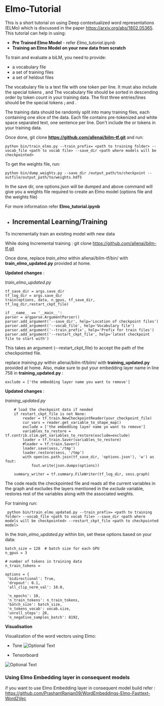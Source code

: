 # Elmo-Tutorial

This is a short tutorial on using Deep contextualized word representations (ELMo) which is discussed in the paper https://arxiv.org/abs/1802.05365.
This tutorial can help in using:

* **Pre Trained Elmo Model**  - refer _Elmo_tutorial.ipynb_ <br>
* **Training an Elmo Model on your new data from scratch** <br>

To train and evaluate a biLM, you need to provide:
   * a vocabulary file 
   * a set of training files 
   * a set of heldout files 

The vocabulary file is a text file with one token per line. It must also include the special tokens , and
The vocabulary file should be sorted in descending order by token count in your training data. The first three entries/lines should be the special tokens <S>,</S> and <UNK>.

The training data should be randomly split into many training files, each containing one slice of the data. Each file contains pre-tokenized and white space separated text, one sentence per line. Don't include the or tokens in your training data.

Once done, git clone **https://github.com/allenai/bilm-tf.git**
and run:

    python bin/train_elmo.py --train_prefix= <path to training folder> --vocab_file <path to vocab file> --save_dir <path where models will be checkpointed>

To get the weights file, 
run:

    python bin/dump_weights.py --save_dir /output_path/to/checkpoint --outfile/output_path/to/weights.hdf5

In the save dir, one options.json will be dumped and above command will give you a weights file required to create an Elmo model (options file and the weights file)

For more information refer **Elmo_tutorial.ipynb**


* ## Incremental Learning/Training <br>

To incrementally train an existing model with new data <br> 

While doing Incremental training :
git clone https://github.com/allenai/bilm-tf.git

Once done, replace _train_elmo_ within allenai/bilm-tf/bin/ with **train_elmo_updated.py** provided at home.

**Updated changes** :<br>

_train_elmo_updated.py_

    tf_save_dir = args.save_dir
    tf_log_dir = args.save_dir
    train(options, data, n_gpus, tf_save_dir, tf_log_dir,restart_ckpt_file)
    
    if __name__ == '__main__':
    parser = argparse.ArgumentParser()
    parser.add_argument('--save_dir', help='Location of checkpoint files')
    parser.add_argument('--vocab_file', help='Vocabulary file')
    parser.add_argument('--train_prefix', help='Prefix for train files')
    parser.add_argument('--restart_ckpt_file', help='latest checkpoint file to start with')
    
This takes an argument (--restart_ckpt_file) to accept the path of the checkpointed file. 


replace _training.py_ within allenai/bilm-tf/bilm/ with **training_updated.py** provided at home.
Also, make sure to put your embedding layer name in line 758 in **training_updated.py** :

    exclude = ['the embedding layer name you want to remove']
    
**Updated changes** :<br>

_training_updated.py_

        # load the checkpoint data if needed
        if restart_ckpt_file is not None:
            reader = tf.train.NewCheckpointReader(your_checkpoint_file)
            cur_vars = reader.get_variable_to_shape_map()
            exclude = ['the embedding layer name yo want to remove']
            variables_to_restore = tf.contrib.slim.get_variables_to_restore(exclude=exclude)
            loader = tf.train.Saver(variables_to_restore)
            #loader = tf.train.Saver()
            loader.save(sess,'/tmp')
            loader.restore(sess, '/tmp')
            with open(os.path.join(tf_save_dir, 'options.json'), 'w') as fout:
                fout.write(json.dumps(options))

        summary_writer = tf.summary.FileWriter(tf_log_dir, sess.graph)
        
The code reads the checkpointed file and reads all the current variables in the graph and excludes the layers mentioned in the _exclude_ variable, restores rest of the variables along with the associated weights.

For training run: 

     python bin/train_elmo_updated.py --train_prefix= <path to training folder> --vocab_file <path to vocab file> --save_dir <path where models will be checkpointed> --restart_ckpt_file <path to checkpointed model>
 
 
In the _train_elmo_updated.py_ within bin, set these options based on your data:
    
    batch_size = 128  # batch size for each GPU
    n_gpus = 3

    # number of tokens in training data 
    n_train_tokens = 

    options = {
     'bidirectional': True,
     'dropout': 0.1,
     'all_clip_norm_val': 10.0,

     'n_epochs': 10,
     'n_train_tokens': n_train_tokens,
     'batch_size': batch_size,
     'n_tokens_vocab': vocab.size,
     'unroll_steps': 20,
     'n_negative_samples_batch': 8192,
       

**Visualisation**

Visualization of the word vectors using Elmo:

* Tsne
![Optional Text](../master/Tsne_vis.png)

* Tensorboard 

![Optional Text](../master/tensorboard_vis.png)


### Using Elmo Embedding layer in consequent models
if you want to use Elmo Embedding layer in consequent model build refer : https://github.com/PrashantRanjan09/WordEmbeddings-Elmo-Fasttext-Word2Vec
